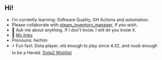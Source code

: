## Hi!
- I’m currently learning: Software Quality, GH Actions and automation.
- Please collaborate with [steam_inventory_manager](https://github.com/aaronleao/steam_inventory_manager), if you wish.
- 💬 Ask me about anything. If I don't know, I will let you know it.
- 🤝 [My links](https://linktr.ee/aaronleao)
- Pronouns: he/him
- ⚡ Fun fact: Dota player, old enough to play since 4.32, and noob enough to be a Herald.
[Dota2 Wishlist](doc/Dota2_wishlist.md)